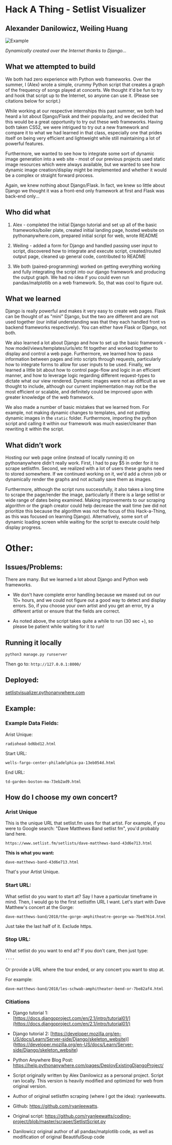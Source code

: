 # Hack A Thing - Setlist Visualizer

## Alexander Danilowicz, Weiling Huang

![Example](ExampleOutput.png)

*Dynamically created over the Internet thanks to  Django...*

## What we attempted to build

We both had zero experience with Python web frameworks. Over the summer, I (Alex) wrote a simple, crummy Python script that creates a graph of the frequency of songs played at concerts. We thought it'd be fun to try and hook that script up to the Internet, so anyone can use it. (Please see citations below for script.) 

While working at our respective internships this past summer, we both had heard a lot about Django/Flask and their popularity, and we decided that this would be a great opportunity to try out these web frameworks. Having both taken CS52, we were intrigued to try out a new framework and compare it to what we had learned in that class, especially one that prides itself on being very efficient and lightweight while still maintaining a lot of powerful features. 

Furthermore, we wanted to see how to integrate some sort of dynamic image generation into a web site - most of our previous projects used static image resources which were always available, but we wanted to see how dynamic image creation/display might be implemented and whether it would be a complex or straight forward process. 

Again, we knew nothing about Django/Flask. In fact, we knew so little about Django we thought it was a front-end only framework at first and Flask was back-end only... 


## Who did what

1. Alex - completed the initial Django tutorial and set up all of the basic frameworks/boiler plate, created initial landing page, hosted website on pythonanywhere.com, prepared initial script for web, wrote README

1. Weiling - added a form for Django and handled passing user input to script, discovered how to integrate and execute script, created/routed output page, cleaned up general code, contributed to README

1. We both (paired-programming) worked on getting everything working and fully integrating the script into our django framework and producing the output graph. We had no idea if you could even run pandas/matplotlib on a web framework. So, that was cool to figure out.

## What we  learned

Django is really powerful and makes it very easy to create web pages. Flask can be thought of as "mini" Django, but the two are different and are not used together (our initial understanding was that they each handled front vs backend frameworks respectively). You can either have Flask or Django, not both.

We also learned a lot about Django and how to set up the basic framework - how model/views/templates/urls/etc fit together and worked together to display and control a web page. Furthermore, we learned how to pass information between pages and into scripts through requests, particularly how to integrate forms to allow for user inputs to be used. Finally, we learned a little bit about how to control page-flow and logic in an efficient manner, and how to leverage logic regarding different request-types to dictate what our view rendered. Dynamic images were not as difficult as we thought to include, although our current implementation may not be the most efficient or scalable, and definitely could be improved upon with greater knowledge of the web framework. 

We also made a number of basic mistakes that we learned from. For example, not making dynamic changes to templates, and not putting dynamic images in the `static` folder. Furthermore, importing the python script and calling it within our framework was much easier/cleaner than rewriting it within the script.

## What didn’t work

Hosting our web page online (instead of locally running it) on pythonanywhere didn't really work. First, I had to pay $5 in order for it to scrape setlistfm. Second, we realized with a lot of users these graphs need to stored somewhere. If we continued working on it, we'd add a chron job or dynamically render the graphs and not actually save them as images.

Furthermore, although the script runs successfully, it also takes a long time to scrape the page/render the image, particularly if there is a large setlist or wide range of dates being examined. Making improvements to our scraping algorithm or the graph creator could help decrease the wait time (we did not prioritize this because the algorithm was not the focus of this Hack-a-Thing, as this was focused on learning Django). Alternatively, some sort of dynamic loading screen while waiting for the script to execute could help display progress.

# Other:

## Issues/Problems:

There are many. But we learned a lot about Django and Python web frameworks.

- We don't have complete error handling because we maxed out on our 10+ hours, and we could not figure out a good way to detect and display errors. So, if you choose your own artist and you get an error, try a different artist or ensure that the fields are correct.

- As noted above, the script takes quite a while to run (30 sec +), so please be patient while waiting for it to run!

## Running it locally

```python3 manage.py runserver```

Then go to: `http://127.0.0.1:8000/`

## Deployed:

[setlistvisualizer.pythonanywhere.com](http://setlistvisualizer.pythonanywhere.com)

## Example:

### Example Data Fields:

Arist Unique: 

`radiohead-bd6bd12.html`

Start URL:

`wells-fargo-center-philadelphia-pa-13eb054d.html`

End URL: 

`td-garden-boston-ma-73eb2ad9.html`


## How do I choose my own concert?

### Arist Unique

This is the unique URL that setlist.fm uses for that artist. For example, if you were to Google search: "Dave Matthews Band setlist fm", you'd probably land here.

```
https://www.setlist.fm/setlists/dave-matthews-band-43d6e713.html
```
**This is what you want:**

```
dave-matthews-band-43d6e713.html
```

That's your Artist Unique.

### Start URL:

What setlist do you want to start at? Say I have a particular timeframe in mind. Then, I would go to the first setlistfm URL I want. Let's start with Dave Matthew's concert at the Gorge:

```
dave-matthews-band/2018/the-gorge-amphitheatre-george-wa-7be87614.html
```

Just take the last half of it. Exclude https.

### Stop URL:

What setlist do you want to end at? If you don't care, then just type:

```
''''
```

Or provide a URL where the tour ended, or any concert you want to stop at.

For example:

```
dave-matthews-band/2018/les-schwab-amphitheater-bend-or-7be82af4.html
```

### Citiations

- Django tutorial 1: [https://docs.djangoproject.com/en/2.1/intro/tutorial01/](https://docs.djangoproject.com/en/2.1/intro/tutorial01/)

- Django tutorial 2: [https://developer.mozilla.org/en-US/docs/Learn/Server-side/Django/skeleton_website)] (https://developer.mozilla.org/en-US/docs/Learn/Server-side/Django/skeleton_website)

- Python Anywhere Blog Post: [https://help.pythonanywhere.com/pages/DeployExistingDjangoProject/
](https://help.pythonanywhere.com/pages/DeployExistingDjangoProject/
)

- Script originally written by Alex Danilowicz as a personal project. Script ran locally. This version is heavily modified and optimized for web from original version. 

- Author of original setlistfm scraping (where I got the idea): ryanleewatts. 

- Github: https://github.com/ryanleewatts. 

- Original script: https://github.com/ryanleewatts/coding-project/blob/master/scraper/SetlistScript.py 

- Danilowicz original author of all pandas/matplotlib code, as well as modification of original BeautifulSoup code
